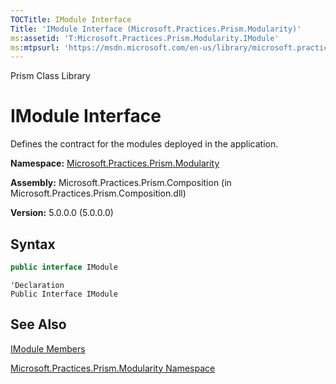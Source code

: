 ```yaml
---
TOCTitle: IModule Interface
Title: 'IModule Interface (Microsoft.Practices.Prism.Modularity)'
ms:assetid: 'T:Microsoft.Practices.Prism.Modularity.IModule'
ms:mtpsurl: 'https://msdn.microsoft.com/en-us/library/microsoft.practices.prism.modularity.imodule(v=pandp.50)'
---
```


Prism Class Library

# IModule Interface

Defines the contract for the modules deployed in the application.

**Namespace:** [Microsoft.Practices.Prism.Modularity](https://msdn.microsoft.com/en-us/library/microsoft.practices.prism.modularity(v=pandp.50))

**Assembly:** Microsoft.Practices.Prism.Composition (in Microsoft.Practices.Prism.Composition.dll)

**Version:** 5.0.0.0 (5.0.0.0)

## Syntax

```C#
public interface IModule
```

```VB
'Declaration
Public Interface IModule
```

## See Also

[IModule Members](https://msdn.microsoft.com/en-us/library/microsoft.practices.prism.modularity.imodule_members(v=pandp.50))

[Microsoft.Practices.Prism.Modularity Namespace](https://msdn.microsoft.com/en-us/library/microsoft.practices.prism.modularity(v=pandp.50))
